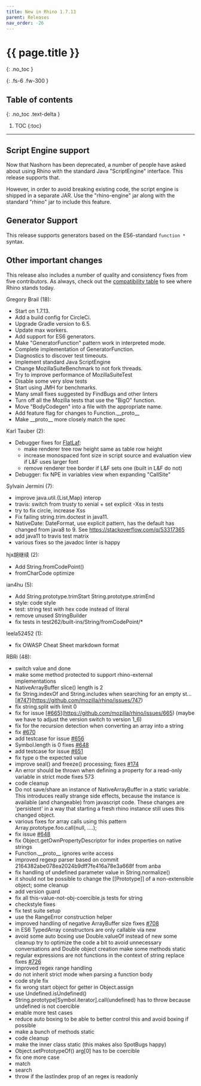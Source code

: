 ```yaml
---
title: New in Rhino 1.7.13
parent: Releases
nav_order: -26
---
```


# {{ page.title }}
{: .no_toc }

{: .fs-6 .fw-300 }

## Table of contents
{: .no_toc .text-delta }

1. TOC
{:toc}

---
## Script Engine support

Now that Nashorn has been deprecated, a number of people have asked about using Rhino with the standard Java "ScriptEngine" interface. This release supports that.

However, in order to avoid breaking existing code, the script engine is shipped in a separate JAR. Use the "rhino-engine" jar along with the standard "rhino" jar to include this feature.

## Generator Support

This release supports generators based on the ES6-standard `function *` syntax.

## Other important changes

This release also includes a number of quality and consistency fixes from five contributors. As always, check out the [compatibility table](http://mozilla.github.io/rhino/compat/engines.html) to see where Rhino stands today.

Gregory Brail (18):
- Start on 1.7.13.
- Add a build config for CircleCi.
- Upgrade Gradle version to 6.5.
- Update max workers.
- Add support for ES6 generators.
- Make "GeneratorFunction" pattern work in interpreted mode.
- Complete implementation of GeneratorFunction.
- Diagnostics to discover test timeouts.
- Implement standard Java ScriptEngine
- Change MozillaSuiteBenchmark to not fork threads.
- Try to improve performance of MozillaSuiteTest
- Disable some very slow tests
- Start using JMH for benchmarks.
- Many small fixes suggested by FindBugs and other linters
- Turn off all the Mozilla tests that use the "BigO" function.
- Move "BodyCodegen" into a file with the appropriate name.
- Add feature flag for changes to Function.\_\_proto\_\_
- Make \_\_proto\_\_ more closely match the spec

Karl Tauber (2):
- Debugger fixes for [FlatLaf](https://github.com/JFormDesigner/FlatLaf):
  - make renderer tree row height same as table row height
  - increase monospaced font size in script source and evaluation view if L&F uses larger font
  - remove renderer tree border if L&F sets one (built in L&F do not)
- Debugger: fix NPE in variables view when expanding "CallSite"

Sylvain Jermini (7):
- improve java.util.{List,Map} interop
- travis: switch from trusty to xenial + set explicit -Xss in tests
- try to fix circle, increase Xss
- Fix failing string.trim.doctest in java11.
- NativeDate: DateFormat, use explicit pattern, has the default has changed from java8 to 9. See https://stackoverflow.com/q/53317365
- add java11 to travis test matrix
- various fixes so the javadoc linter is happy

hjx胡继续 (2):
- Add String.fromCodePoint()
- fromCharCode optimize

ian4hu (5):
- Add String.prototype.trimStart String.prototype.strimEnd
- style: code style
- test: string test with hex code instead of literal
- remove unused StringBuilder
- fix tests in test262/built-ins/String/fromCodePoint/*

leela52452 (1):
- fix OWASP Cheat Sheet markdown format

RBRi (48):
- switch value and done
- make some method protected to support rhino-external implementations
- NativeArrayBuffer slice() length is 2
- fix String.indexOf and String.includes when searching for an empty st… [[#747](https://github.com/mozilla/rhino/issues/747)](https://github.com/mozilla/rhino/issues/747)
- fix string.split with limit 0
- fix for issue [[#665](https://github.com/mozilla/rhino/issues/665)](https://github.com/mozilla/rhino/issues/665) (maybe we have to adjust the version switch to version 1_6)
- fix for the recursion detection when converting an array into a string
- fix [#670](https://github.com/mozilla/rhino/issues/670)
- add testcase for issue [#656](https://github.com/mozilla/rhino/issues/656)
- Symbol.length is 0 fixes [#648](https://github.com/mozilla/rhino/issues/648)
- add testcase for issue [#651](https://github.com/mozilla/rhino/issues/651)
- fix type o the expected value
- improve seal() and freeze() processing; fixes [#174](https://github.com/mozilla/rhino/issues/174)
- An error should be thrown when defining a property for a read-only variable in strict mode fixes 573
- code cleanup
- Do not save/share an instance of NativeArrayBuffer in a static variable. This introduces really strange side effects, because the instance is available (and changeable) from javascript code. These changes are 'persistent' in a way that starting a fresh rhino instance still uses this changed object.
- various fixes for array calls using this pattern Array.prototype.foo.call(null, ....);
- fix issue [#648](https://github.com/mozilla/rhino/issues/648)
- fix Object.getOwnPropertyDescriptor for index properties on native strings
- Function.\_\_proto\_\_ ignores write access
- improved regexp parser based on commit 2164382abe078ea2024b9dff7fe416a78e3a668f from anba
- fix handling of undefined parameter value in String.normalize()
- it should not be possible to change the [[Prototype]]  of a non-extensible object; some cleanup
- add version guard
- fix all this-value-not-obj-coercible.js tests for string
- checkstyle fixes
- fix test suite setup
- use the RangeError construction helper
- improved handling of negative ArrayBuffer size fixes [#708](https://github.com/mozilla/rhino/issues/708)
- in ES6 TypedArray constructors are only callable via new
- avoid some auto boxing use Double.valueOf instead of new some cleanup try to optimize the code a bit to avoid unnecessary conversations and Double object creation make some methods static
- regular expressions are not functions in the context of string replace fixes [#726](https://github.com/mozilla/rhino/issues/726)
- improved regex range handling
- do not inherit strict mode when parsing a function body
- code style fix
- fix wrong start object for getter in Object.assign
- use Undefined.isUndefined()
- String.prototype[Symbol.iterator].call(undefined) has to throw because undefined is not coercible
- enable more test cases
- reduce auto boxing to be able to better control this and avoid boxing if possible
- make a bunch  of methods static
- code cleanup
- make the inner class static (this makes also SpotBugs happy)
- Object.setPrototypeOf() arg[0] has to be coercible
- fix one more case
- match
- search
- throw if the lastIndex prop of an regex is readonly